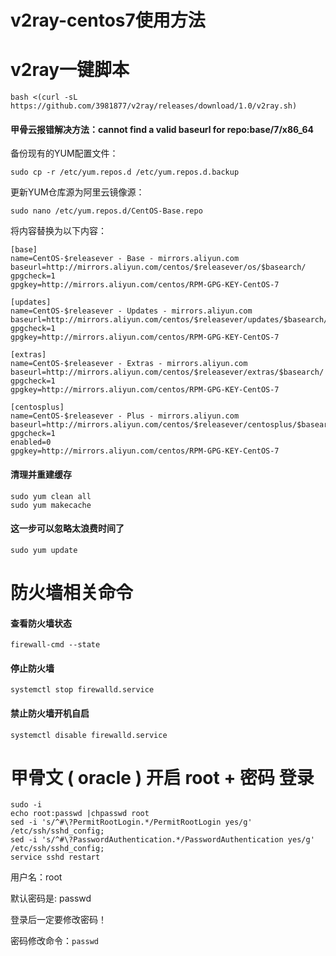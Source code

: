 # v2ray-centos7使用方法

# v2ray一键脚本
```
bash <(curl -sL https://github.com/3981877/v2ray/releases/download/1.0/v2ray.sh)
```

#### 甲骨云报错解决方法：cannot find a valid baseurl for repo:base/7/x86_64

备份现有的YUM配置文件：
```
sudo cp -r /etc/yum.repos.d /etc/yum.repos.d.backup
```

更新YUM仓库源为阿里云镜像源：
```
sudo nano /etc/yum.repos.d/CentOS-Base.repo
```
将内容替换为以下内容：
```
[base]
name=CentOS-$releasever - Base - mirrors.aliyun.com
baseurl=http://mirrors.aliyun.com/centos/$releasever/os/$basearch/
gpgcheck=1
gpgkey=http://mirrors.aliyun.com/centos/RPM-GPG-KEY-CentOS-7

[updates]
name=CentOS-$releasever - Updates - mirrors.aliyun.com
baseurl=http://mirrors.aliyun.com/centos/$releasever/updates/$basearch/
gpgcheck=1
gpgkey=http://mirrors.aliyun.com/centos/RPM-GPG-KEY-CentOS-7

[extras]
name=CentOS-$releasever - Extras - mirrors.aliyun.com
baseurl=http://mirrors.aliyun.com/centos/$releasever/extras/$basearch/
gpgcheck=1
gpgkey=http://mirrors.aliyun.com/centos/RPM-GPG-KEY-CentOS-7

[centosplus]
name=CentOS-$releasever - Plus - mirrors.aliyun.com
baseurl=http://mirrors.aliyun.com/centos/$releasever/centosplus/$basearch/
gpgcheck=1
enabled=0
gpgkey=http://mirrors.aliyun.com/centos/RPM-GPG-KEY-CentOS-7
```
#### 清理并重建缓存
```
sudo yum clean all
sudo yum makecache
```
#### 这一步可以忽略太浪费时间了
```
sudo yum update
```



 # 防火墙相关命令
 
 #### 查看防火墙状态
```
firewall-cmd --state
```   
#### 停止防火墙
```
systemctl stop firewalld.service
```   
#### 禁止防火墙开机自启
```
systemctl disable firewalld.service
```

# 甲骨文 ( oracle ) 开启 root + 密码 登录
```
sudo -i
echo root:passwd |chpasswd root
sed -i 's/^#\?PermitRootLogin.*/PermitRootLogin yes/g' /etc/ssh/sshd_config;
sed -i 's/^#\?PasswordAuthentication.*/PasswordAuthentication yes/g' /etc/ssh/sshd_config;
service sshd restart
```
用户名：root

默认密码是: passwd

登录后一定要修改密码！

密码修改命令：```passwd```
